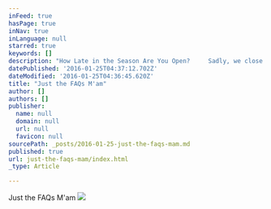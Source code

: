 ```yaml
---
inFeed: true
hasPage: true
inNav: true
inLanguage: null
starred: true
keywords: []
description: "How Late in the Season Are You Open?     Sadly, we close October 1st, 2015.  A blizzard is coming.   Paying Separately   The credit card you use to hold your reservation is NOT CHARGED at the time of booking.  It is authorized for $1 and subsequently voided to assure the booking system that the card is a valid card.  You may pay with cash, multiple credit cards or by doing a lot of chores once you arrive.  If you show up with cash you receive $5 off each rider.     Hopefully you have good friends (and you know how family can be), that won't bail at the last minute, causing your card to be charged for no-shows or last minute cancellations by the people you love, or don't, in your group.  See Rain or Shine below and Cancellations below.   Weight Limit   Height/Weight Proportion Requirement. We hate to say it, but if your legs are not strong enough to hold your 50 gallon beer belly on the upper side of the saddle, there could be a problem.  If a rider is under 6' tall, the rider must not weigh more than 245. If the rider is 6' or taller, the weight limit is 275. If the rider is over 6'6\", the weight limit is 300lbs.  We beg and plead with you now, please don't make us put you on the scale!!!       Age Limit   Kids must be a very mature 5 years old, (like 15 yr-olds are), to ride.  They ride their own horse, however, the guide leads the horse of 5 and 6 yr olds from the top of their horse, not on foot!  Seven year-olds can control the reins by themselves, as long as they are doing well. Kids have to be 5 years old to ride. Not 4 and 3/4, or 4 yrs and 11 months, remember, they have to be very, very mature, like a 16 yr-old. This is an insurance requirement!  If you plan on fibbing about your child's age, causing your child and their siblings to also fib, (you should see the kids stammer as they attempt to maintain the parents' lies) the insurance company will inform you that YOU can cover the cost of any unforseen incident that could happen at the ranch.  We will say the same thing.      NONO DOUBLEDOUBLE RIDINGRIDING      None of the stables in the Vail Valley allow doubledouble riding.  Having said that, we are the ONLY stable that has supervised childcare for your lil' dogies while you enjoy your ride.  Add on Pony Camp While You Ride for $30/hour, or Cowboy Camp while you ride for $15/hour.  Both options are fun and enjoyable for everyone in your group.    WARNING!!  Strict Cancellation Policy   Horseback Rides - Please do not book a ride on your travel day.  Travel dilemmas are not an exception to the cancellation policy.  We hate to be the additional jerk that upholds the policy, on the day you have a travel problem.  A full 24 hours and 5 minutes notice required to cancel, change, alter, subtract people, change your mind, get sick, stub your toe, eat too much, develop bad gas, find something better to do, double book yourself, have your plane delayed, ect, to avoid a cancellation fee. You are guaranteeing your arrival, and usage of the horse blocked out of the schedule, with your credit card.  Think $$$$ lost when we charge it, or a lot of shoveling.  And, you wouldn't want to miss out on the greatest adventure Colorado has to offer the flatlander.   Locate the change/cancel button at the bottom of your confirmation email to alter or cancel prior to the 24 hour and 5 minute mark.    Camps - No Cancellations, no makeup days, no sick days, no switching days, NO EXCEPTIONS, ever.  Any attempt to cancel camp days you have booked will be completely, and pitifully ignored.  There just aren't any exceptions.  Not a one.  If you know this ahead of time, maybe we won't seem like jerks when we uphold the policy.  And, you wouldn't want to miss out on the greatest adventure Colorado has to offer the flatlander kiddo.   What to Wear   Don't ask Trevor. His answer is always \"clothes\". Folks, we have seen everything from mini skirts and high heels, to parkas and leather pants, and the horses didn't seem to mind! We recommend; a fleece jacket, long pants (because chapped thighs are worse than chapped lips), t-shirt and sturdy shoes and a hat. We do provide slickers and helmets FREE of charge. And we recommend that everyone wear a helmet. They don't call them the Rocky Mountains because they are giant sand hills.  Parents, it is up to you if your 14-17 yr old wears a helmet or not.  If you can't bring yourself to argue with your teenager, just wink at the person behind the counter, repeatedly, until they figure out the code for \"Be the bad guy for me\".   We will force on on their head.   Note the sturdy shoes to the right?              What to Bring   It depends on what you want us to find on the trail next year. Lost keys, phones and wallets are swallowed up by the forest floor. We do have horn bags for your belongings, but we recommend you leave them in the vehicle.  We'll hold your keys if you trust us enough.      Cameras   Don't forget it! The photo ops are plentiful. The wranglers are always willing to stop on the trail and take many photos from varying angles. And because we care, we may even tell you to suck in your gut.     Restrooms   Don't forget to flush! No restrooms on the trails so please visit our lovely facility before you check in for your ride.  If you find it unacceptable, please use the bushes right behind the building.      Water and Sunscreen   We do sell frosty cold, bottled water and have a large supply of sunscreen on hand. We recommend you apply 30 minutes prior to ride time.  We also have that germ-killing gel that makes you healthier/sicker.  According to Aunt Pat, you have to eat a bushel of dirt a year to be healthy.      Food and Souveniers   We have various snacks and chilled, sugary beverages for sale in the office.  T-shirts in various styles and all sizes.  Old tack used by the horses at Vail Stables over the last 30 years too.  Pick anything off of the wall with a price tag and it can be yours!     Gratuities   YES, the guides love to receive tips from you since we only pay them two-bits a day.  If you do enjoy your ride, hug your horse, and tip your guide!   20% auto-gratuity added for groups of 6 or more, and for Premium Rides such as The Elk Springs Ride, Trotting Rides, and Private Rides. It will be added at the time of booking so you know the total ahead of time.  Oh, and for those that try to beat the system by booking separately, yet insist on riding together, we'll tack on another 20% fer our troubles.     Gentle Horses   That is all we allow at the ranch. If you are looking for a spirited, fast, horse, you'll need to sign up for one of our Trotting Rides in which we will give the horses a swig of Red Bull.     Nose-to-Tail   We are not sure how it could be anything but nose-to-tail. The trail is only 12\" wide! The USFS would frown upon our treading on the area to the side of the trails. The fact that we climb 600 feet in elevation in the first 20 minutes, keeps most riders very occupied. After that, the Aspen trees are so close together, one could conceivably clunk their knee pretty hard if they went off trail. Also, there are the various horse personalities that are involved. Some do not like others to pass or invade their space. There is a heirarchy within every herd. The horses are lined up according to their friendships.     Terrain   Scenic, mountainous terrain that goes up and down, up and down, much like the ski slopes. Heavily treed in some areas, wide open vistas in others.  Mountain meadows, forested areas, bubbling creeks (on Half-Day Ride), immense Aspen glades.  No cliffs or drop-offs to worry about. The horses stay on the trail in all of the important areas.     Rain or Shine   We have yellow slickers, Colorado Style. We do ride in the rain! Many guests have returned from a ride, beaming with satisfaction, claiming the ride was the best of their life. The forest sparkles and sings in the rain. Your ride may be delayed as long as 60 minutes to allow major storms to pass. Rides in progress may be cut short due to major lightning, and will not be refunded, nor issued rainchecks. No exceptions. We sit in the banana belt of Vail and normally do not have any problems with the weather.     Pony Rides - No Minimum Age Limit   It might be a 3 person job with one leading, one pushing and one confusing the rest, but tiniest Lil' Dogie can enjoy our ponies.   Parents lead the ponies on our trails.  The photographer in your group will use up 2 memory cards on this special event.  $20/20 minutes will tucker out the whole gang.       Group Discounts or Coupons   Discounts? Coupons?  $5 discount when you book online AND pay in cash.  No coupons in any of the guide books.  No discounts for groups.  Groups of 6 or more are charged a 20% auto gratuity.        Shuttle   Most of the hotels in Vail will run you up in on of their shuttle and retrieve you after the ride.   Otherwise, taxis can be reasonable if you work the sticker price.  Busses do not come our way.  Walking uphill for one mile seems like no problem, until you are in the middle of the hill.      Bringing Other People's Kids  Click on the two files below marked Woga Waiver pg 1 and pg 2, to see and print our 2-sided waiver which you can print and have parents sign, and then you will be able to drop off the grandkids or a friend or send your world travelers alone on the hotel shuttle, worry-free. "
datePublished: '2016-01-25T04:37:12.702Z'
dateModified: '2016-01-25T04:36:45.620Z'
title: "Just the FAQs M'am"
author: []
authors: []
publisher:
  name: null
  domain: null
  url: null
  favicon: null
sourcePath: _posts/2016-01-25-just-the-faqs-mam.md
published: true
url: just-the-faqs-mam/index.html
_type: Article

---
```

Just the FAQs M'am
![](https://the-grid-user-content.s3-us-west-2.amazonaws.com/5f19f251-c61f-4652-acb4-a6216f4c3ede.jpg)